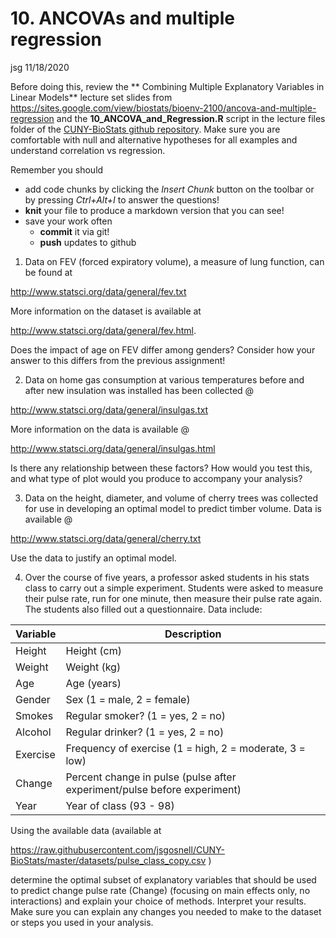 10\. ANCOVAs and multiple regression
================
jsg
11/18/2020

Before doing this, review the \*\* Combining Multiple Explanatory
Variables in Linear Models\*\* lecture set slides from
<https://sites.google.com/view/biostats/bioenv-2100/ancova-and-multiple-regression>
and the **10\_ANCOVA\_and\_Regression.R** script in the lecture files
folder of the [CUNY-BioStats github
repository](https://github.com/jsgosnell/CUNY-BioStats). Make sure you
are comfortable with null and alternative hypotheses for all examples
and understand correlation vs regression.

Remember you should

  - add code chunks by clicking the *Insert Chunk* button on the toolbar
    or by pressing *Ctrl+Alt+I* to answer the questions\!
  - **knit** your file to produce a markdown version that you can see\!
  - save your work often
      - **commit** it via git\!
      - **push** updates to github

<!-- end list -->

1.  Data on FEV (forced expiratory volume), a measure of lung function,
    can be found at

<http://www.statsci.org/data/general/fev.txt>

More information on the dataset is available at

<http://www.statsci.org/data/general/fev.html>.

Does the impact of age on FEV differ among genders? Consider how your
answer to this differs from the previous assignment\!

2.  Data on home gas consumption at various temperatures before and
    after new insulation was installed has been collected @

<http://www.statsci.org/data/general/insulgas.txt>

More information on the data is available @

<http://www.statsci.org/data/general/insulgas.html>

Is there any relationship between these factors? How would you test
this, and what type of plot would you produce to accompany your
analysis?

3.  Data on the height, diameter, and volume of cherry trees was
    collected for use in developing an optimal model to predict timber
    volume. Data is available @

<http://www.statsci.org/data/general/cherry.txt>

Use the data to justify an optimal model.

4.  Over the course of five years, a professor asked students in his
    stats class to carry out a simple experiment. Students were asked to
    measure their pulse rate, run for one minute, then measure their
    pulse rate again. The students also filled out a questionnaire. Data
    include:

| Variable | Description                                                              |
| -------- | ------------------------------------------------------------------------ |
| Height   | Height (cm)                                                              |
| Weight   | Weight (kg)                                                              |
| Age      | Age (years)                                                              |
| Gender   | Sex (1 = male, 2 = female)                                               |
| Smokes   | Regular smoker? (1 = yes, 2 = no)                                        |
| Alcohol  | Regular drinker? (1 = yes, 2 = no)                                       |
| Exercise | Frequency of exercise (1 = high, 2 = moderate, 3 = low)                  |
| Change   | Percent change in pulse (pulse after experiment/pulse before experiment) |
| Year     | Year of class (93 - 98)                                                  |

Using the available data (available at

<https://raw.githubusercontent.com/jsgosnell/CUNY-BioStats/master/datasets/pulse_class_copy.csv>
)

determine the optimal subset of explanatory variables that should be
used to predict change pulse rate (Change) (focusing on main effects
only, no interactions) and explain your choice of methods. Interpret
your results. Make sure you can explain any changes you needed to make
to the dataset or steps you used in your analysis.
